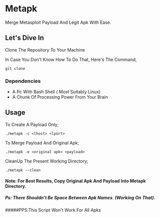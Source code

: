 # Metapk
Merge Metasploit Payload And Legit Apk With Ease.

## Let's Dive In
Clone The Repository To Your Machine

In Case You Don't Know How To Do That, Here's The Command,

```
git clone 
```

### Dependencies
*	A Pc With Bash Shell ( Most Suitably Linux)
*	A Chunk Of Processing Power From Your Brain

## Usage
To Create A Payload Only;
```
./metapk -c <lhost> <lport>
```

To Merge Payload And Original Apk;
```
./metapk -e <original apk> <payload>
```
CleanUp The Present Working Directory;
```
./metapk --clean
```

#### Note: For Best Results, Copy Original Apk And Payload Into Metapk Directory.
##### Ps: There Shouldn't Be Space Between Apk Names. (Working On That).
#####PPS:This Script Won't Work For All Apks
